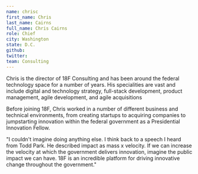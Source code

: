 ```yaml
---
name: chrisc
first_name: Chris
last_name: Cairns
full_name: Chris Cairns
role: Chief
city: Washington
state: D.C.
github:
twitter:
team: Consulting
---
```


Chris is the director of 18F Consulting and has been around the federal technology space for a number of years. His specialities are vast and include digital and technology strategy, full-stack development, product management, agile development, and agile acquisitions

Before joining 18F, Chris worked in a number of different business and technical environments, from creating startups to acquiring companies to jumpstarting innovation within the federal government as a Presidential Innovation Fellow.

"I couldn't imagine doing anything else. I think back to a speech I heard from Todd Park. He described impact as mass x velocity. If we can increase the velocity at which the government delivers innovation, imagine the public impact we can have. 18F is an incredible platform for driving innovative change throughout the government."
